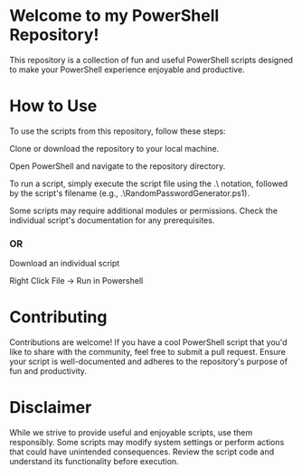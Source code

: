 # Welcome to my PowerShell Repository! 
This repository is a collection of fun and useful PowerShell scripts designed to make your PowerShell experience enjoyable and productive.

# How to Use
To use the scripts from this repository, follow these steps:

Clone or download the repository to your local machine.

Open PowerShell and navigate to the repository directory.

To run a script, simply execute the script file using the .\ notation, followed by the script's filename (e.g., .\RandomPasswordGenerator.ps1).

Some scripts may require additional modules or permissions. Check the individual script's documentation for any prerequisites.

### OR

Download an individual script

Right Click File -> Run in Powershell

# Contributing
Contributions are welcome! If you have a cool PowerShell script that you'd like to share with the community, feel free to submit a pull request. Ensure your script is well-documented and adheres to the repository's purpose of fun and productivity.

# Disclaimer
While we strive to provide useful and enjoyable scripts, use them responsibly. Some scripts may modify system settings or perform actions that could have unintended consequences. Review the script code and understand its functionality before execution.
